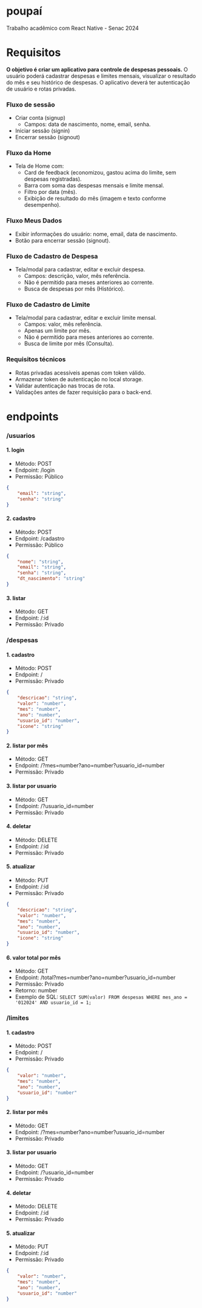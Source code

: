 # poupaí
Trabalho acadêmico com React Native - Senac 2024
# Requisitos
**O objetivo é criar um aplicativo para controle de despesas pessoais.** O usuário poderá cadastrar despesas e limites mensais, visualizar o resultado do mês e seu histórico de despesas. O aplicativo deverá ter autenticação de usuário e rotas privadas.
### Fluxo de sessão
- Criar conta (signup)
  - Campos: data de nascimento, nome, email, senha.
- Iniciar sessão (signin)
- Encerrar sessão (signout)
### Fluxo da Home
- Tela de Home com:
  - Card de feedback (economizou, gastou acima do limite, sem despesas registradas).
  - Barra com soma das despesas mensais e limite mensal.
  - Filtro por data (mês).
  - Exibição de resultado do mês (imagem e texto conforme desempenho).
### Fluxo Meus Dados
- Exibir informações do usuário: nome, email, data de nascimento.
- Botão para encerrar sessão (signout).
### Fluxo de Cadastro de Despesa
- Tela/modal para cadastrar, editar e excluir despesa.
  - Campos: descrição, valor, mês referência.
  - Não é permitido para meses anteriores ao corrente.
  - Busca de despesas por mês (Histórico).
### Fluxo de Cadastro de Limite
- Tela/modal para cadastrar, editar e excluir limite mensal.
  - Campos: valor, mês referência.
  - Apenas um limite por mês.
  - Não é permitido para meses anteriores ao corrente.
  - Busca de limite por mês (Consulta).
### Requisitos técnicos
- Rotas privadas acessíveis apenas com token válido.
- Armazenar token de autenticação no local storage.
- Validar autenticação nas trocas de rota.
- Validações antes de fazer requisição para o back-end.
# endpoints
### /usuarios
#### 1. login
- Método: POST
- Endpoint: /login
- Permissão: Público
```json
{
    "email": "string",
    "senha": "string"
}
```
#### 2. cadastro
- Método: POST
- Endpoint: /cadastro
- Permissão: Público
```json
{
    "nome": "string",
    "email": "string",
    "senha": "string",
    "dt_nascimento": "string"
}
```
#### 3. listar
- Método: GET
- Endpoint: /:id
- Permissão: Privado
### /despesas
#### 1. cadastro
- Método: POST
- Endpoint: /
- Permissão: Privado
```json
{
    "descricao": "string",
    "valor": "number",
    "mes": "number",
    "ano": "number",
    "usuario_id": "number",
    "icone": "string"
}
```
#### 2. listar por mês
- Método: GET
- Endpoint: /?mes=number?ano=number?usuario_id=number
- Permissão: Privado
#### 3. listar por usuario
- Método: GET
- Endpoint: /?usuario_id=number
- Permissão: Privado
#### 4. deletar
- Método: DELETE
- Endpoint: /:id
- Permissão: Privado
#### 5. atualizar
- Método: PUT
- Endpoint: /:id
- Permissão: Privado
```json
{
    "descricao": "string",
    "valor": "number",
    "mes": "number",
    "ano": "number",
    "usuario_id": "number",
    "icone": "string"
}
```
#### 6. valor total por mês
- Método: GET
- Endpoint: /total?mes=number?ano=number?usuario_id=number
- Permissão: Privado
- Retorno: number
- Exemplo de SQL: `SELECT SUM(valor) FROM despesas WHERE mes_ano = '012024' AND usuario_id = 1;` 
### /limites
#### 1. cadastro
- Método: POST
- Endpoint: /
- Permissão: Privado
```json
{
    "valor": "number",
    "mes": "number",
    "ano": "number",
    "usuario_id": "number"
}
```
#### 2. listar por mês
- Método: GET
- Endpoint: /?mes=number?ano=number?usuario_id=number
- Permissão: Privado
#### 3. listar por usuario
- Método: GET
- Endpoint: /?usuario_id=number
- Permissão: Privado
#### 4. deletar
- Método: DELETE
- Endpoint: /:id
- Permissão: Privado
#### 5. atualizar
- Método: PUT
- Endpoint: /:id
- Permissão: Privado
```json
{
    "valor": "number",
    "mes": "number",
    "ano": "number",
    "usuario_id": "number"
}
```

